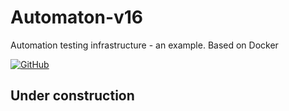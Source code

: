 # Automaton-v16
Automation testing infrastructure - an example. Based on Docker

[![GitHub](https://img.shields.io/github/license/mashape/apistatus.svg)](https://github.com/BurhanH/automaton-v16/blob/master/LICENSE)

## Under construction
